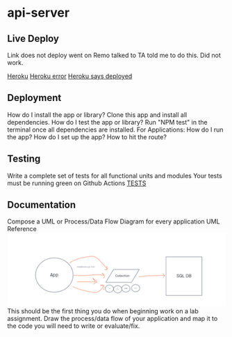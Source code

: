 # api-server

## Live Deploy

Link does not deploy went on Remo talked to TA told me to do this. Did not work.

[Heroku](https://smith-api-server.herokuapp.com/)
[Heroku error](img/herkerror.png)
[Heroku says deployed](img/lab4her.png)

## Deployment
How do I install the app or library?
Clone this app and install all dependencies.
How do I test the app or library?
Run "NPM test" in the terminal once all dependencies are installed.
For Applications:
How do I run the app?
How do I set up the app?
How to hit the route?

## Testing
Write a complete set of tests for all functional units and modules
Your tests must be running green on Github Actions
[TESTS](./__tests__)

## Documentation
Compose a UML or Process/Data Flow Diagram for every application
UML Reference
![Lab04](img/Lab04-UML.png)
This should be the first thing you do when beginning work on a lab assignment.
Draw the process/data flow of your application and map it to the code you will need to write or evaluate/fix.